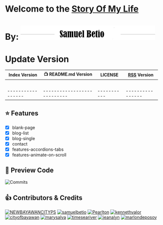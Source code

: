 Welcome to the
[Story Of My Life][1]
=====================


By: [![storyofmylife version][som-image]][som-url]
==================================================


Update Version
==============


            
|Index Version    |:tv: README.md   Version   | LICENSE   |[RSS][5] Version|
|---------------- |---------------------------|-----------|----------------|
|                 |                           |           |                |
|                 |                           |           |                |
|                 |                           |           |                |
|                 |                           |           |                |
|                 |                           |           |                |
|-----------------|---------------------------|-----------|----------------|

## :star: Features
- [x] blank-page
- [x] blog-list 
- [x] blog-single
- [x] contact 
- [x] features-accordions-tabs
- [x] features-animate-on-scroll

## :see_no_evil: Preview Code
![Commits][8]



## :thumbsup: Contributors & Credits
[![NEWBAYAWANCITYPS][NEWBAYAWANCITYPS]][NEWBAYAWANCITYPS-url]
[![samuelbetio][samuelbetio]][samuelbetio-url]
[![Pearlton][Pearlton]][Pearlton-url]
[![kennethvalor][kennethvalor]][kennethvalor-url]
[![cityofbayawan][cityofbayawan]][cityofbayawan-url]
[![marysalva][marysalva]][marysalva-url]
[![timeseariver][timeseariver]][timeseariver-url]
[![jeanalyn][jeanalyn]][jeanalyn-url]
[![marlondeposoy][marlondeposoy]][marlondeposoy-url]







[1]: https://samuelbetio.github.io/storyofmylife
[2]: https://github.com/samuelbetio/storyofmylife/edit/master/LICENSE
[3]: https://github.com/samuelbetio/storyofmylife/edit/master/index.html
[4]: #star-features
[5]: https://samuelbetio.github.io/storyofmylife/feed.xml
[6]: https://github.com/samuelbetio/storyofmylife/edit/master/feed.xml
[7]: https://github.com/samuelbetio/storyofmylife/releases
[8]: https://github.com/samuelbetio/storyofmylife/blob/BackUp.Me/IMG/code.png
[som-image]: https://github.com/samuelbetio/storyofmylife/blob/master/assets/img/logo.png
[som-url]: https://github.com/samuelbetio/storyofmylife/releases
[samuelbetio]: https://github.com/samuelbetio.png?size=40
[samuelbetio-url]: https://github.com/samuelbetio
[NEWBAYAWANCITYPS]: https://github.com/NEWBAYAWANCITYPS.png?size=40
[NEWBAYAWANCITYPS-url]: https://github.com/NEWBAYAWANCITYPS
[Pearlton]: https://github.com/Pearlton.png?size=40
[Pearlton-url]: https://github.com/Pearlton
[kennethvalor]: https://github.com/kennethvalor.png?size=40
[kennethvalor-url]: https://github.com/kennethvalor
[cityofbayawan]: https://github.com/cityofbayawan.png?size=40
[cityofbayawan-url]: https://github.com/cityofbayawan
[marysalva]: https://github.com/marysalva.png?size=40
[marysalva-url]: https://github.com/marysalva
[timeseariver]: https://github.com/timeseariver.png?size=40
[timeseariver-url]: https://github.com/timeseariver
[jeanalyn]: https://github.com/jeanalyn.png?size=40
[jeanalyn-url]: https://github.com/jeanalyn
[marlondeposoy]: https://github.com/marlondeposoy.png?size=40
[marlondeposoy-url]: https://github.com/marlondeposoy
